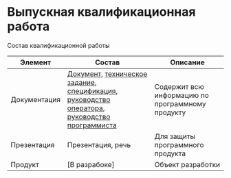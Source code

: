 # Выпускная квалификационная работа
Состав квалификационной работы

| Элемент | Состав | Описание |
| ------- | -------- | -------- |
| Документация | [Документ](https://github.com/AlexeyBQS/Examwork/blob/master/Documents/Документ.docx), [техническое задание](https://github.com/AlexeyBQS/Examwork/blob/master/Documents/(Приложение%20А)%20Техническое%20задание.docx), [спецификация](https://github.com/AlexeyBQS/Examwork/blob/master/Documents/(Приложение%20Б)%20Спецификация.docx), [руководство оператора](https://github.com/AlexeyBQS/Examwork/blob/master/Documents/(Приложение%20В)%20Руководство%20оператора.docx), [руководство программиста](https://github.com/AlexeyBQS/Examwork/blob/master/Documents/(Приложение%20Г)%20Руководство%20программиста.docx) | Содержит всю информацию по программному продукту |
| Презентация | Презентация, речь | Для защиты программного продукта |
| Продукт | [В разрабоке] | Объект разработки |
